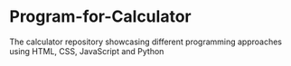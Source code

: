 # Program-for-Calculator
The calculator repository showcasing different programming approaches using HTML, CSS, JavaScript and Python
